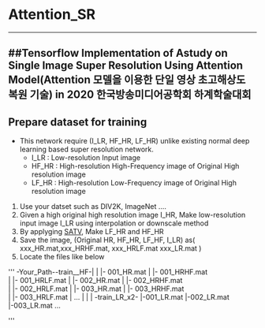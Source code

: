 # Attention_SR
-----
##Tensorflow  Implementation of Astudy on Single Image Super Resolution Using Attention Model(Attention 모델을 이용한 단일 영상 초고해상도 복원 기술) in 2020 한국방송미디어공학회 하계학술대회
-----

## Prepare dataset for training
  - This network require (I_LR, HF_HR, LF_HR) unlike existing normal deep learning based super resolution network.
    - I_LR : Low-resolution Input image
    - HF_HR : High-resolution High-Frequency image of Original High resolution image
    - LF_HR : High-resolution Low-Frequency image of Original High resolution image
  1. Use your datset such as DIV2K, ImageNet .... 
  2. Given a high original high resolution image I_HR, Make low-resolution input image I_LR using interpolation or downscale method
  3. By applyging [SATV](https://github.com/decpearl/satv), Make LF_HR and HF_HR
  4. Save the image, (Original HR, HF_HR, LF_HF, I_LR) as( xxx_HR.mat,xxx_HRHF.mat, xxx_HRLF.mat xxx_LR.mat )
  5. Locate the files like below

'''
    -Your_Path--train__HF-|
               |          |- 001_HR.mat
               |          |- 001_HRHF.mat               
               |          |- 001_HRLF.mat
               |          |- 002_HR.mat
               |          |- 002_HRHF.mat               
               |          |- 002_HRLF.mat
               |          |- 003_HR.mat
               |          |- 003_HRHF.mat               
               |          |- 003_HRLF.mat
               |               ...
               |
               |
               |
               -train_LR_x2-
                          |-001_LR.mat
                          |-002_LR.mat
                          |-003_LR.mat
                               ...
               
               
'''
